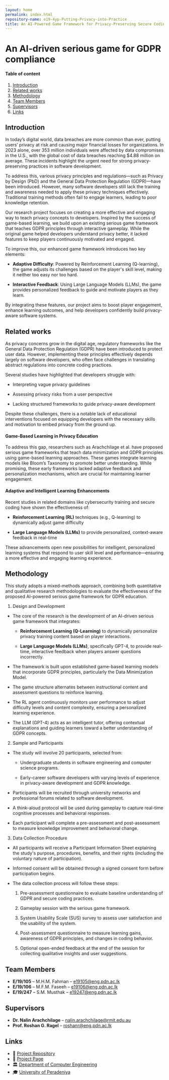 ```yaml
---
layout: home
permalink: index.html
repository-name: e19-4yp-Putting-Privacy-into-Practice
title: An AI-Powered Game Framework for Privacy-Preserving Secure Coding
---
```


# An AI-driven serious game for GDPR compliance

#### Table of content

<!-- 1. [Abstract](#abstract)
2. [Introduction](#introduction)
3. [Related works](#related-works)
4. [Methodology](#methodology)
5. [Experiment Setup and Implementation](#experiment-setup-and-implementation)
6. [Results and Analysis](#results-and-analysis)
7. [Conclusion](#conclusion)
8. [Publications](#publications)
9. [Team Members](#team-members)
10. [Supervisors](#supervisors)
11. [Links](#links) -->

1. [Introduction](#introduction)
2. [Related works](#related-works)
3. [Methodology](#methodology)
4. [Team Members](#team-members)
5. [Supervisors](#supervisors)
6. [Links](#links)

<!-- ## Abstract -->

## Introduction

In today’s digital world, data breaches are more common than ever, putting users’ privacy at risk and causing major financial losses for organizations. In 2023 alone, over 353 million individuals were affected by data compromises in the U.S., with the global cost of data breaches reaching $4.88 million on average. These incidents highlight the urgent need for strong privacy-preserving practices in software development.

To address this, various privacy principles and regulations—such as Privacy by Design (PbD) and the General Data Protection Regulation (GDPR)—have been introduced. However, many software developers still lack the training and awareness needed to apply these privacy techniques effectively. Traditional training methods often fail to engage learners, leading to poor knowledge retention.

Our research project focuses on creating a more effective and engaging way to teach privacy concepts to developers. Inspired by the success of game-based learning, we build upon an existing serious game framework that teaches GDPR principles through interactive gameplay. While the original game helped developers understand privacy better, it lacked features to keep players continuously motivated and engaged.

To improve this, our enhanced game framework introduces two key elements:

- **Adaptive Difficulty**: Powered by Reinforcement Learning (Q-learning), the game adjusts its challenges based on the player's skill level, making it neither too easy nor too hard.

- **Interactive Feedback**: Using Large Language Models (LLMs), the game provides personalized feedback to guide and motivate players as they learn.

By integrating these features, our project aims to boost player engagement, enhance learning outcomes, and help developers confidently build privacy-aware software systems.

## Related works

As privacy concerns grow in the digital age, regulatory frameworks like the General Data Protection Regulation (GDPR) have been introduced to protect user data. However, implementing these principles effectively depends largely on software developers, who often face challenges in translating abstract regulations into concrete coding practices.

Several studies have highlighted that developers struggle with:

- Interpreting vague privacy guidelines

- Assessing privacy risks from a user perspective

- Lacking structured frameworks to guide privacy-aware development

Despite these challenges, there is a notable lack of educational interventions focused on equipping developers with the necessary skills and motivation to embed privacy from the ground up.

#### Game-Based Learning in Privacy Education

To address this gap, researchers such as Arachchilage et al. have proposed serious game frameworks that teach data minimization and GDPR principles using game-based learning approaches. These games integrate learning models like Bloom’s Taxonomy to promote better understanding. While promising, these early frameworks lacked adaptive feedback and personalization mechanisms, which are crucial for maintaining learner engagement.

#### Adaptive and Intelligent Learning Enhancements

Recent studies in related domains like cybersecurity training and secure coding have shown the effectiveness of:

- **Reinforcement Learning (RL)** techniques (e.g., Q-learning) to dynamically adjust game difficulty

- **Large Language Models (LLMs)** to provide personalized, context-aware feedback in real-time

These advancements open new possibilities for intelligent, personalized learning systems that respond to user skill level and performance—ensuring a more effective and engaging learning experience.

## Methodology

This study adopts a mixed-methods approach, combining both quantitative and qualitative research methodologies to evaluate the effectiveness of the proposed AI-powered serious game framework for GDPR education.

1. Design and Development

- The core of the research is the development of an AI-driven serious game framework that integrates:

  - **Reinforcement Learning (Q-Learning)** to dynamically personalize privacy training content based on player interactions.

  - **Large Language Models (LLMs)**, specifically GPT-4, to provide real-time, interactive feedback when players answer questions incorrectly.

- The framework is built upon established game-based learning models that incorporate GDPR principles, particularly the Data Minimization Model.

- The game structure alternates between instructional content and assessment questions to reinforce learning.

- The RL agent continuously monitors user performance to adjust difficulty levels and content complexity, ensuring a personalized learning experience.

- The LLM (GPT-4) acts as an intelligent tutor, offering contextual explanations and guiding learners toward a better understanding of GDPR concepts.

2. Sample and Participants

- The study will involve 20 participants, selected from:

  - Undergraduate students in software engineering and computer science programs.

  - Early-career software developers with varying levels of experience in privacy-aware development and GDPR knowledge.

- Participants will be recruited through university networks and professional forums related to software development.

- A think-aloud protocol will be used during gameplay to capture real-time cognitive processes and behavioral responses.

- Each participant will complete a pre-assessment and post-assessment to measure knowledge improvement and behavioral change.

3. Data Collection Procedure

- All participants will receive a Participant Information Sheet explaining the study's purpose, procedures, benefits, and their rights (including the voluntary nature of participation).

- Informed consent will be obtained through a signed consent form before participation begins.

- The data collection process will follow these steps:

  1. Pre-assessment questionnaire to evaluate baseline understanding of GDPR and secure coding practices.

  2. Gameplay session with the serious game framework.

  3. System Usability Scale (SUS) survey to assess user satisfaction and the usability of the system.

  4. Post-assessment questionnaire to measure learning gains, awareness of GDPR principles, and changes in coding behavior.

  5. Optional open-ended feedback at the end of the session for collecting qualitative insights and user suggestions.

<!-- ## Experiment Setup and Implementation

## Results and Analysis

## Conclusion

## Publications -->

## Team Members

- **E/19/105** – M.H.M. Fahman – [e19105@eng.pdn.ac.lk](mailto:e19105@eng.pdn.ac.lk)
- **E/19/106** – M.F.M. Faseeh – [e19106@eng.pdn.ac.lk](mailto:e19106@eng.pdn.ac.lk)
- **E/19/247** – S.M. Musthak – [e19247@eng.pdn.ac.lk](mailto:e19247@eng.pdn.ac.lk)

## Supervisors

- **Dr. Nalin Arachchilage** – [nalin.arachchilage@rmit.edu.au](mailto:nalin.arachchilage@rmit.edu.au)
- **Prof. Roshan G. Ragel** – [roshanr@eng.pdn.ac.lk](mailto:roshanr@eng.pdn.ac.lk)

## Links

- 🔗 [Project Repository](https://github.com/cepdnaclk/e19-4yp-Putting-Privacy-into-Practice)
- 🔗 [Project Page](https://cepdnaclk.github.io/e19-4yp-Putting-Privacy-into-Practice)
- 🏛️ [Department of Computer Engineering](http://www.ce.pdn.ac.lk/)
- 🎓 [University of Peradeniya](https://eng.pdn.ac.lk/)

[//]: # "Note: Uncomment each once you uploaded the files to the repository"

<!-- 1. [Semester 7 report](./) -->
<!-- 2. [Semester 7 slides](./) -->
<!-- 3. [Semester 8 report](./) -->
<!-- 4. [Semester 8 slides](./) -->
<!-- 5. Author 1, Author 2 and Author 3 "Research paper title" (2021). [PDF](./). -->
